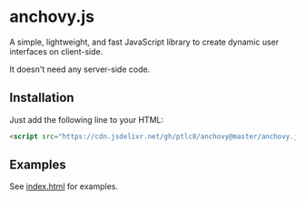 # anchovy.js

A simple, lightweight, and fast JavaScript library to create dynamic user interfaces on client-side.

It doesn't need any server-side code.


## Installation

Just add the following line to your HTML:

```html
<script src="https://cdn.jsdelivr.net/gh/ptlc8/anchovy@master/anchovy.js"></script>
```


## Examples

See [index.html](index.html) for examples.